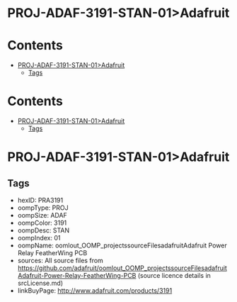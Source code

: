 
PROJ-ADAF-3191-STAN-01>Adafruit
===============================

Contents
========

* [PROJ-ADAF-3191-STAN-01>Adafruit](#proj-adaf-3191-stan-01adafruit)
	* [Tags](#tags)

Contents
========

* [PROJ-ADAF-3191-STAN-01>Adafruit](#proj-adaf-3191-stan-01adafruit)
	* [Tags](#tags)

# PROJ-ADAF-3191-STAN-01>Adafruit

## Tags

- hexID: PRA3191
- oompType: PROJ
- oompSize: ADAF
- oompColor: 3191
- oompDesc: STAN
- oompIndex: 01
- oompName: oomlout_OOMP_projectssourceFilesadafruitAdafruit Power Relay FeatherWing PCB
- sources: All source files from https://github.com/adafruit/oomlout_OOMP_projectssourceFilesadafruitAdafruit-Power-Relay-FeatherWing-PCB (source licence details in srcLicense.md)
- linkBuyPage: http://www.adafruit.com/products/3191
